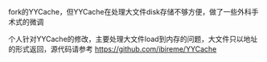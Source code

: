fork的YYCache，但YYCache在处理大文件disk存储不够方便，做了一些外科手术式的微调

个人针对YYCache的修改，主要处理大文件load到内存的问题，大文件只以地址的形式返回，源代码请参考 https://github.com/ibireme/YYCache
